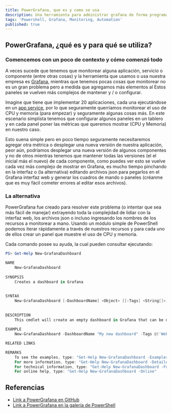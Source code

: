 ```yaml
---
title: PowerGrafana, que es y como se usa
description: Una herramienta para administrar grafana de forma programatica
tags: 'Powershell, Grafana, Monitoring, Automation'
published: true
---
```


## PowerGrafana, ¿qué es y para qué se utiliza?

### Comencemos con un poco de contexto y cómo comenzó todo

A veces sucede que tenemos que monitorear alguna aplicación, servicio o componente (entre otras cosas) y la herramienta que usamos o usa nuestra empresa es [Grafana](https://grafana.com), mientras que tenemos pocas cosas que monitorear no es un gran problema pero a medida que agregamos más elementos al Estos paneles se vuelven más complejos de mantener y / o configurar.

Imagine que tiene que implementar 20 aplicaciones, cada una ejecutándose en un [app service](https://azure.microsoft.com/en-us/services/app-service), por lo que seguramente querríamos monitorear el uso de CPU y memoria (para empezar) y seguramente algunas cosas más.
En este escenario simplista tenemos que configurar algunos paneles en un tablero y en cada panel poner las métricas que queremos mostrar (CPU y Memoria) en nuestro caso.

Esto suena simple pero en poco tiempo seguramente necesitaremos agregar otra métrica o desplegar una nueva versión de nuestra aplicación, peor aún, podríamos desplegar una nueva versión de algunos componentes y no de otros mientras tenemos que mantener todas las versiones (el el inicial más el nuevo) de cada componente, como puedes ver esto se vuelve cada vez más complejo de mostrar en Grafana, es mucho tiempo pinchando en la interfaz o (la alternativa) editando archivos json para pegarlos en el Grafana interfaz web y generar los cuadros de mando o paneles (créanme que es muy fácil cometer errores al editar esos archivos).
### La alternativa

PowerGrafana fue creado para resolver este problema (o intentar que sea más fácil de manejar) extrayendo toda la complejidad de lidiar con la interfaz web, los archivos json o incluso ingresando los nombres de los recursos a monitorear a mano.
Usando un módulo simple de PowerShell podemos iterar rápidamente a través de nuestros recursos y para cada uno de ellos crear un panel que muestre el uso de CPU y memoria.

Cada comando posee su ayuda, la cual pueden consultar ejecutando:  
```powershell
PS> Get-Help New-GrafanaDashboard 

NAME
    New-GrafanaDashboard
    
SYNOPSIS
    Creates a dashboard in Grafana
    
    
SYNTAX
    New-GrafanaDashboard [-DashboardName] <Object> [[-Tags] <String[]>] [<CommonParameters>]
    
    
DESCRIPTION
    This cmdlet will create an empty dashboard in Grafana that can be used as starting point to create your grafana monitoring.
    
EXAMPLE
    New-GrafanaDashboard -DashboardName "My new dashboard" -Tags @('Web','Azure','Production')

RELATED LINKS

REMARKS
    To see the examples, type: "Get-Help New-GrafanaDashboard -Examples"
    For more information, type: "Get-Help New-GrafanaDashboard -Detailed"
    For technical information, type: "Get-Help New-GrafanaDashboard -Full"
    For online help, type: "Get-Help New-GrafanaDashboard -Online"
```


## Referencias

- [Link a PowerGrafana en GitHub](https://github.com/javiermarasco/PowerGrafana)  
- [Link a PowerGrafana en la galería de PowerShell](https://www.powershellgallery.com/packages/PowerGrafana/0.1.0)
